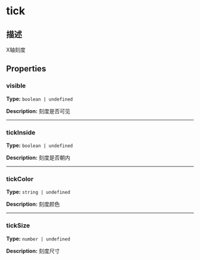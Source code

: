 # tick
## 描述
X轴刻度


## Properties

### visible

**Type:** `boolean | undefined`

**Description:**
刻度是否可见

---

### tickInside

**Type:** `boolean | undefined`

**Description:**
刻度是否朝内

---

### tickColor

**Type:** `string | undefined`

**Description:**
刻度颜色

---

### tickSize

**Type:** `number | undefined`

**Description:**
刻度尺寸